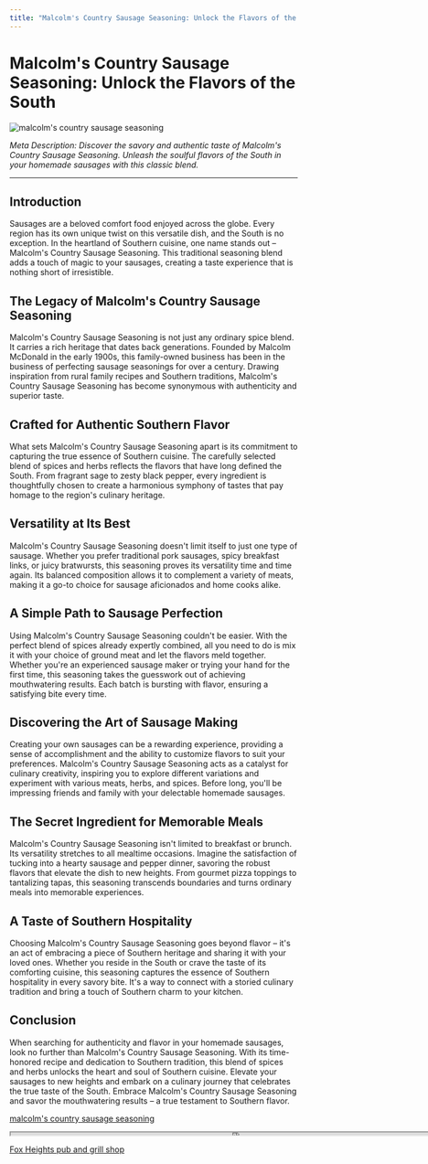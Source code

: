 ```yaml
---
title: "Malcolm's Country Sausage Seasoning: Unlock the Flavors of the South"
---
```

# Malcolm's Country Sausage Seasoning: Unlock the Flavors of the South


![malcolm's country sausage seasoning](https://images.unsplash.com/photo-1554345795-1243a276630e?ixid=M3w0ODkxMTF8MHwxfHNlYXJjaHwxfHxtYWxjb2xtJTI3cyUyMGNvdW50cnklMjBzYXVzYWdlJTIwc2Vhc29uaW5nfGVufDB8fHx8MTY5MjgwNTIwMXww&ixlib=rb-4.0.3&w=512&fit=max)

*Meta Description: Discover the savory and authentic taste of Malcolm's Country Sausage Seasoning. Unleash the soulful flavors of the South in your homemade sausages with this classic blend.*

---

## Introduction

Sausages are a beloved comfort food enjoyed across the globe. Every region has its own unique twist on this versatile dish, and the South is no exception. In the heartland of Southern cuisine, one name stands out – Malcolm's Country Sausage Seasoning. This traditional seasoning blend adds a touch of magic to your sausages, creating a taste experience that is nothing short of irresistible.

## The Legacy of Malcolm's Country Sausage Seasoning

Malcolm's Country Sausage Seasoning is not just any ordinary spice blend. It carries a rich heritage that dates back generations. Founded by Malcolm McDonald in the early 1900s, this family-owned business has been in the business of perfecting sausage seasonings for over a century. Drawing inspiration from rural family recipes and Southern traditions, Malcolm's Country Sausage Seasoning has become synonymous with authenticity and superior taste.

## Crafted for Authentic Southern Flavor

What sets Malcolm's Country Sausage Seasoning apart is its commitment to capturing the true essence of Southern cuisine. The carefully selected blend of spices and herbs reflects the flavors that have long defined the South. From fragrant sage to zesty black pepper, every ingredient is thoughtfully chosen to create a harmonious symphony of tastes that pay homage to the region's culinary heritage.

## Versatility at Its Best

Malcolm's Country Sausage Seasoning doesn't limit itself to just one type of sausage. Whether you prefer traditional pork sausages, spicy breakfast links, or juicy bratwursts, this seasoning proves its versatility time and time again. Its balanced composition allows it to complement a variety of meats, making it a go-to choice for sausage aficionados and home cooks alike.

## A Simple Path to Sausage Perfection

Using Malcolm's Country Sausage Seasoning couldn't be easier. With the perfect blend of spices already expertly combined, all you need to do is mix it with your choice of ground meat and let the flavors meld together. Whether you're an experienced sausage maker or trying your hand for the first time, this seasoning takes the guesswork out of achieving mouthwatering results. Each batch is bursting with flavor, ensuring a satisfying bite every time.

## Discovering the Art of Sausage Making

Creating your own sausages can be a rewarding experience, providing a sense of accomplishment and the ability to customize flavors to suit your preferences. Malcolm's Country Sausage Seasoning acts as a catalyst for culinary creativity, inspiring you to explore different variations and experiment with various meats, herbs, and spices. Before long, you'll be impressing friends and family with your delectable homemade sausages.

## The Secret Ingredient for Memorable Meals

Malcolm's Country Sausage Seasoning isn't limited to breakfast or brunch. Its versatility stretches to all mealtime occasions. Imagine the satisfaction of tucking into a hearty sausage and pepper dinner, savoring the robust flavors that elevate the dish to new heights. From gourmet pizza toppings to tantalizing tapas, this seasoning transcends boundaries and turns ordinary meals into memorable experiences.

## A Taste of Southern Hospitality

Choosing Malcolm's Country Sausage Seasoning goes beyond flavor – it's an act of embracing a piece of Southern heritage and sharing it with your loved ones. Whether you reside in the South or crave the taste of its comforting cuisine, this seasoning captures the essence of Southern hospitality in every savory bite. It's a way to connect with a storied culinary tradition and bring a touch of Southern charm to your kitchen.

## Conclusion

When searching for authenticity and flavor in your homemade sausages, look no further than Malcolm's Country Sausage Seasoning. With its time-honored recipe and dedication to Southern tradition, this blend of spices and herbs unlocks the heart and soul of Southern cuisine. Elevate your sausages to new heights and embark on a culinary journey that celebrates the true taste of the South. Embrace Malcolm's Country Sausage Seasoning and savor the mouthwatering results – a true testament to Southern flavor.

[malcolm's country sausage seasoning](https://foxheightspubandgrill.com/post/malcolm's-country-sausage-seasoning)

<iframe src='https://foxheightspubandgrill.com/post/malcolm's-country-sausage-seasoning' width='800' height='5'></iframe>

[Fox Heights pub and grill shop](https://foxheightspubandgrill.com/tools/sitemap)